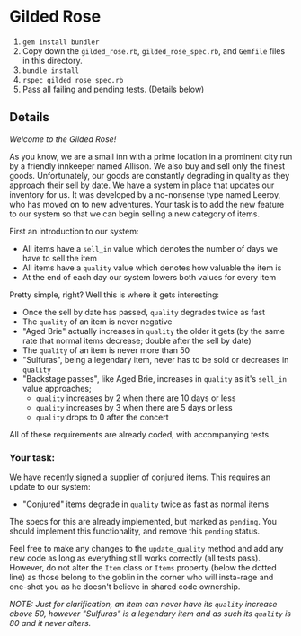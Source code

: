 # Gilded Rose

1. `gem install bundler`
2. Copy down the `gilded_rose.rb`, `gilded_rose_spec.rb`, and `Gemfile` files in this directory.
3. `bundle install`
4. `rspec gilded_rose_spec.rb`
5. Pass all failing and pending tests. (Details below)

## Details

*Welcome to the Gilded Rose!*

As you know, we are a small inn with a prime location in a prominent city run by
a friendly innkeeper named Allison. We also buy and sell only the finest goods.
Unfortunately, our goods are constantly degrading in quality as they approach
their sell by date. We have a system in place that updates our inventory for us.
It was developed by a no-nonsense type named Leeroy, who has moved on to new
adventures. Your task is to add the new feature to our system so that we can
begin selling a new category of items.

First an introduction to our system:

- All items have a `sell_in` value which denotes the number of days we have to sell the item
- All items have a `quality` value which denotes how valuable the item is
- At the end of each day our system lowers both values for every item

Pretty simple, right? Well this is where it gets interesting:

- Once the sell by date has passed, `quality` degrades twice as fast
- The `quality` of an item is never negative
- "Aged Brie" actually increases in `quality` the older it gets (by the same
  rate that normal items decrease; double after the sell by date)
- The `quality` of an item is never more than 50
- "Sulfuras", being a legendary item, never has to be sold or decreases in
  `quality`
- "Backstage passes", like Aged Brie, increases in `quality` as it's `sell_in`
   value approaches;
  - `quality` increases by 2 when there are 10 days or less
  - `quality` increases by 3 when there are 5 days or less
  - `quality` drops to 0 after the concert

All of these requirements are already coded, with accompanying tests.

### Your task:

We have recently signed a supplier of conjured items. This requires an update to
our system:

- "Conjured" items degrade in `quality` twice as fast as normal items

The specs for this are already implemented, but marked as `pending`. You should
implement this functionality, and remove this `pending` status.

Feel free to make any changes to the `update_quality` method and add any new
code as long as everything still works correctly (all tests pass). However, do
not alter the `Item` class or `Items` property (below the dotted line) as those
belong to the goblin in the corner who will insta-rage and one-shot you as he
doesn't believe in shared code ownership.

*NOTE: Just for clarification, an item can never have its `quality` increase
above 50, however "Sulfuras" is a legendary item and as such its `quality` is 80
and it never alters.*
